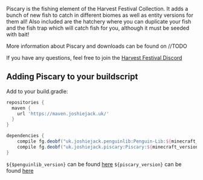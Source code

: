 Piscary is the fishing element of the Harvest Festival Collection. It adds a bunch of new fish to catch in different biomes as well as entity versions for them all! Also included are the hatchery where you can duplicate your fish and the fish trap which will catch fish for you, although it must be seeded with bait!

More information about Piscary and downloads can be found on //TODO

If you have any questions, feel free to join the [Harvest Festival Discord](https://discord.gg/MRZAyze)

Adding Piscary to your buildscript
---
Add to your build.gradle:
```gradle
repositories {
  maven {
    url 'https://maven.joshiejack.uk/'
  }
}

dependencies {
    compile fg.deobf("uk.joshiejack.penguinlib:Penguin-Lib:${minecraft_version}-${penguinlib_version}")
    compile fg.deobf("uk.joshiejack.piscary:Piscary:${minecraft_version}-${piscary_version}")
}
```

`${$penguinlib_version}` can be found [here](https://maven.joshiejack.uk/uk/joshiejack/penguinlib/Penguin-Lib/)
`${piscary_version}` can be found [here](https://maven.joshiejack.uk/uk/joshiejack/piscary/Piscary/)